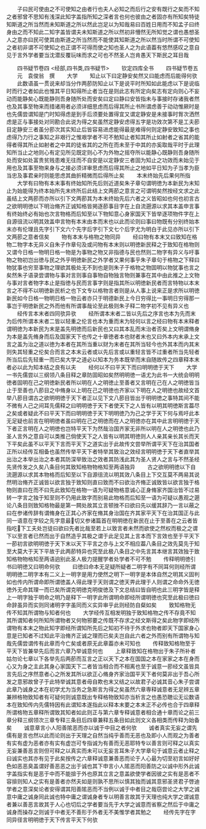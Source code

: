 <!-- { "loadSidebar": true } -->
　　子曰民可使由之不可使知之由者行也夫人必知之而后行之安有既行之矣而不知之者邪曾不思知有浅深此知字盖指所知之深者言也何也彼由之者固亦有所知矣特徒知斯道之所当然而未知斯道之所以然此岂足以为知哉易曰百姓日用而不知孟子曰终身由之而不知此二知字盖皆谓夫未知斯道之所以然初非懵然无所知觉之谓也愚想圣人之意亦曰民可使其由斯道之所当然而不能使其知斯道之所以然当时所谓不可使知之者初非谓不可使知之也正谓不可得而使之知也圣人之为此语葢有悠然感叹之意自见于言外学者要当沈潜反覆玩味而求之可也不然圣人岂肯愚天下斯民之耳目哉





　　四书疑节卷四
<经部,四书类,四书疑节>
　　钦定四库全书
　　四书疑节卷五
　　元　袁俊翁　撰
　　大学
　　知止以下曰定静安矣然又曰能虑而后能得何欤
　　此数语虽一贯说来却当分作两莭防知止以下是说平时所知如此能虑以下是说临时而行之者如此也惟其平日知得所止者当在是则此志有所定向矣志有定向则心不妄动而能静矣心既能静则吾身随所处而安矣曰定曰静曰安皆指未与事接时存诸我者然也及其事至物来而措诸用者必须详细思虑而后得其所止书所谓虑善于动动惟厥时是也先儒尝谓知是门时知得虑是到手后须要处置得宜又谓定静安是未接事时胷次洒然虑是正与事接处对同勘合此说为得之矣虽然定静安虑得五字是功效次第不是工夫莭目定静安三者虽分莭次其实知止后皆容易进虑能得最是难得何则定静安致知之事也虑得乃力行之事知之非艰行之惟艰学者不可不勉知止者知其所止如射者之省其的能得者得其所止如射者之中其的徒省其的之所在而未至于中其的亦奚取哉平时于此理知所当止之地则心有定见所见既定则心不为外物之摇夺所以能静心既静则吾身随所处而安如处富贵贫贱患难无往而不自安是以定静安三者固为知止之功效而未始见于用也及其事至物来身与之接必须详审思虑而后得其所止之地如平日知为子当孝为臣当忠及事君亲时则能思虑其曲折精微而后得所止矣
　　本末终始先后果何所指
　　大学有曰物有本末事有终始知所先后则近道矣朱子章句谓明徳为本新民为末知止为始能得为终本始所先末终所后此结上文两莭之意言之可谓明矣然按经文求之此虽结上文两莭而亦所以引下文两莭其为本末终始先后六者之义皆昭如也何也初言古之欲明明徳以下明治脩齐正诚知格皆掲逐莭事目字在上自流遡源以求其本盖申言事有终始终必有始也次言物格而后知至以下物知意心身家国天下皆举逐项物件字在上自源徂流以明其效盖申言物有本末由本而末也以此而论则曰事曰物既有分别终始本末亦有伦理且先字引下文六个先字后字引下文七个后字尤为明白于此见亦所以引下文两莭之意者信矣
　　物有本末与格物之物同异
　　经曰物有本末又曰致知在格物二物字本无异义自朱子作章句及或问物有本末则以明徳新民释之于致知在格物则又谓今日格一物明日格一物是为事物之物又非指德与民也然则二物字有异义与吁事物之物初岂出徳与民之外乎明徳新民之外学者又果何事乎朱子章句于格物之下释曰物犹事也穷至事物之理欲其极处无不到也是则朱子于格物之物固明以物犹事也言之矣然朱子语录尝谓物与事对言则事自事物自物独言物则兼事在其中由此推之上文物与事对言者物字本止是指徳与民而言事字则是指其所以明徳新民者而言特物以本末言之不得不以明徳新民析之也下文专以格物言者则是从人事上说来正是求所以明徳新民如今日格一物明日格一物云者亦只于明德新民上今日穷得比一事明日穷得那一事岂于明徳新民之外而他有所谓事哉论至此极则朱子释二物字初不见有异义也
　　经传言本末者四同欤异欤
　　经所谓本末者二皆以先后之序言也本为先而末为后传所谓本末者二皆以轻重之伦言也本为重而末为轻何以言之经曰物有本末释者谓明徳为本新民为末是盖先明徳而后新民也又曰其本乱而末治者否矣上文明谓脩身为本是盖先脩身而后及国家天下也传之十章徳者本也财者末也又曰外本内末承上文言之盖为治之道以徳为本者在其所当重以财为末者在其所当轻今也外其本而内其末则失其轻重之伦矣合而言之本末云者或以先后言或以重轻言皆不过重者所当先轻者所当后后先轻重一而已矣大学之道必以知本为务本既举而末自随故传之四章释本末者必以此为知本结之良有以夫
　　经何以不曰平天下而曰明明徳于天下
　　大学一书先儒尝以三纲领八条目释之章防固昭如矣然明明徳一语尤为此书一大统会明明徳者固明在己之明徳新民者所以明在人之明徳止至善者又言明在己在人之明徳皆当止于至善也八莭目之中脩身以上明在己之明徳也齐家以下明在人之明徳也故经文首举八莭目谓古之欲明明徳于天下者正以见下文八莭目皆出于明明徳之事特其间不能不微有人己之间耳先儒释之曰明明徳于天下者使天下之人皆有以明其明徳斯言葢尽之矣或者疑此不曰平天下而曰明明徳于天下明明徳乃为己之学于天下何与焉吁此本无足疑也前言在明明徳者虽曰明在己之明徳而在人之明徳亦在其中此言明明徳于天下者正言明在人之明徳也岂特平天下为然哉治国齐家无非所以明在人之明徳也此乃圣人言外之意自可以类推己倘使天下之人皆有以明其明徳则人人亲其亲长其长而天下平矣此虽不以平天下言而平天下之道实出于此故传文尝举所谓平天下在治其国者正所以经传互相备也虽然传举平天下者特举其致治之效经言明明徳于天下者直举其出治之本举出治之本者其防深举致治之效者其防浅此其为圣人贤人之言与不然圣经先贤传发之久矣八条目何其致知格物物格知至两语独异
　　古之欲明明徳以下自流遡源以求其本物格而后知至以下自源徂流以明其效八条目上下交互莫不两易其说然明治脩齐正诚皆以欲言独于致知则直曰致而不曰欲治齐脩正诚致皆以欲言独于格物则直曰在而不曰先此致知在格物一语为可疑物格意诚心正身脩家齐国治皆不过易转一字言之独于知至则不仍用此致字而别易此物格而后知至一语为可疑以愚观之遡论八条目则致知格物最是第一闗处故其立言顿挫不曰欲曰先以缓其辞乃一言以蔽之曰在参诸传辞有谓脩身在正其心齐家在脩其身治国在齐其家平天下在治其国正与此同一语意在字较之先字意最切又参诸篇首在明明徳在新民在止于至善在之云者皆指吃下工夫处岂徒曰欲曰先者比哉至若上以致言者未然而欲使之然权而极之之谓下以至言者已然而出于自然造乎其极之谓于此足见其上言本而下言效也至于平天下一莭初言欲明明徳于天下末以天下平言之亦与上文不相应葢八条目之效先莫先于知至大莫大于天下平故于此两莭特异也究至此极八条目之中先言其本继言其效独于致知格物物格知至两语逈别此圣人极力提醒学者处学者不可不勉
　　传释明明徳引书曰明徳又曰明命何欤
　　曰徳曰命本无足疑所疑者二明字有不同耳何则经所谓明明徳二明字本有二义上一明字是用力使然之明下一明字是本体自然之明其义固判如也传内所谓命即所谓徳盖人得此理于天则谓之徳天畀此理于人则谓之命命外无徳徳外无命其理一而已矣所谓克明徳克明俊徳及下文总结曰皆自明也此三明字皆是释上一明字独于明命之明乃是释下一明字此所谓明命即经所谓明徳也究至此极曰徳曰命辞虽异而实则同诸明字字虽同而义实异审乎此则经防自粲如矣
　　致知格物无传不知其所谓物与知者何也
　　大学经传互相发明独于致知格物之传不存竟不知其所谓知者何所知所谓物者又何物邪要之传既不存求之经文斯得之矣此物字即经所谓物有本末之物此知字即经所谓知所先后之知初不待于外求也物者即天下国家身心意是已知者不过知此平治脩齐正诚之理而已矣夫岂自此六者之外而别有所谓物与知哉先儒尝谓传有此章而今亡矣或者原无此章葢亦未可知也
　　传释致知格物至于平天下皆兼举先后而言六章乃举诚意何也
　　上章释致知在格物出于朱子所补者姑勿论七章以下各举先后两莭而互言之正以天下之本在国国之本在家家之本在身而心又为身之主此其身心家国天下二者皆当相合而不相离也至于诚意一莭经文虽皆具言先后之序然意者心之所发其所以欲正心脩身齐家治国平天下者何莫非出于吾心所发之意邪故曾子于此特举诚其意者毋自欺也末又结之以故君子必诚其音心朱子尝谓此章乃诚身之本在初学尤为当务之急斯言为得之矣虽然六章専释诚意者无足辨五章兼辨格物致知者有可疑何则诚意既出专释格物致知亦当析言之也愚恐聴讼无讼数语本在致知传内先儒特因有此谓知本遂指此以释本末要之本末正不必传也合于四章释所谓格物五章释所谓致其知者如此则正与第六章专释诚意者相合通十章而论之前三章分释三纲领次三章专释三条目后四章兼释五条目如此则文义各相类而传释为始备矣
　　诚意章言小人阳善隂恶而亦以诚于中目之者何欤
　　诚者真实无妄之谓先儒有是言也然以此而论则出于天理之自然当纯乎善而无恶也及即小人而观之为善者有实有虚为恶者亦有实有虚岂可专指诚为有善而无恶耶特专以善言则可释之以真实无妄兼善恶言则但可释之以真实而未可以无妄言耳朱子大学章句于诚意云者止释之曰诚实也其亦有见于此矣按传之六章释诚意兼善恶而论于人心最为切至初言如好好色如恶恶臭盖谓好善恶恶之出于诚也其下申言小人隂恶而阳善防之以诚中形外此诚字盖指实有是恶于中而不能揜于外也原其立言之意盖欲使学者因彼之实有是恶者不容揜则知人之实有是善者亦然夫如是则孰不思所以慎其独而诚其意邪圣贤君子啓迪学者之意深矣论者安得谓其阳善隂恶而不当例以诚于中者目之哉窃尝论之大学之诚意中庸之诚身同此诚也特中庸之谓诚身者专以明善言故其于天理也纯大学之谓诚意者兼以善恶言故其于人心也切后之学者要当先于大学之诚意而省察之然后于中庸之诚身而操存之则诚于中者无不善形于外者无不美惟学者其勉之
　　经传先字在字同异径言明明徳于天下传言平天下何欤
